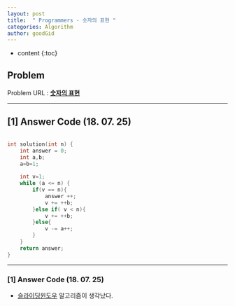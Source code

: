 ```yaml
---
layout: post
title:  " Programmers - 숫자의 표현 "
categories: Algorithm
author: goodGid
---
```

* content
{:toc}

## Problem 
Problem URL : **[숫자의 표현](https://programmers.co.kr/learn/courses/30/lessons/12924)**

---

## [1] Answer Code (18. 07. 25)

``` cpp

int solution(int n) {
    int answer = 0;
    int a,b;
    a=b=1;
    
    int v=1;
    while (a <= n) {
        if(v == n){
            answer ++;
            v += ++b;
        }else if( v < n){
            v += ++b;
        }else{
            v -= a++;
        }
    }
    return answer;
}

```

---

### [1] Answer Code (18. 07. 25)

* [슬라이딩윈도우](https://goodgid.github.io/1806/) 알고리즘이 생각났다. 
